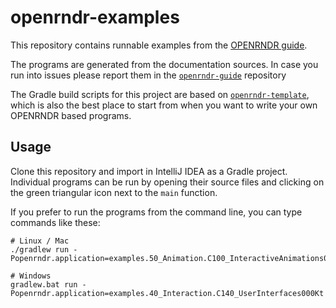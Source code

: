 # openrndr-examples

This repository contains runnable examples from the
[OPENRNDR guide](https://guide.openrndr.org).

The programs are generated from the documentation sources.
In case you run into issues please report them in the
[`openrndr-guide`](https://github.com/openrndr/openrndr-guide) repository

The Gradle build scripts for this project are based on
[`openrndr-template`](https://github.com/openrndr/openrndr-template), which is also
the best place to start from when you want to write your own OPENRNDR based programs.

## Usage 

Clone this repository and import in IntelliJ IDEA as a Gradle project. 
Individual programs can be run by opening their source files
and clicking on the green triangular icon next to the `main` function.

If you prefer to run the programs from the command line, you can type commands like these:

```
# Linux / Mac
./gradlew run -Popenrndr.application=examples.50_Animation.C100_InteractiveAnimations000Kt

# Windows
gradlew.bat run -Popenrndr.application=examples.40_Interaction.C140_UserInterfaces000Kt
```